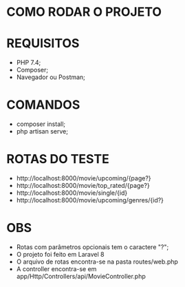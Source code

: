 # COMO RODAR O PROJETO

# REQUISITOS

- PHP 7.4;
- Composer;
- Navegador ou Postman;

# COMANDOS

- composer install;
- php artisan serve;

# ROTAS DO TESTE

- http://localhost:8000/movie/upcoming/{page?}
- http://localhost:8000/movie/top_rated/{page?}
- http://localhost:8000/movie/single/{id}
- http://localhost:8000/movie/upcoming/genres/{id?}

# OBS

- Rotas com parâmetros opcionais tem o caractere "?";
- O projeto foi feito em Laravel 8
- O arquivo de rotas encontra-se na pasta routes/web.php
- A controller encontra-se em app/Http/Controllers/api/MovieController.php
